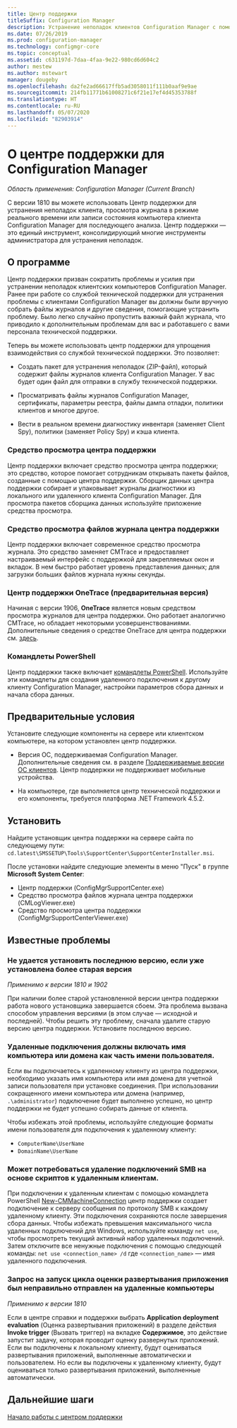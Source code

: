 ```yaml
---
title: Центр поддержки
titleSuffix: Configuration Manager
description: Устранение неполадок клиентов Configuration Manager с помощью центра поддержки.
ms.date: 07/26/2019
ms.prod: configuration-manager
ms.technology: configmgr-core
ms.topic: conceptual
ms.assetid: c631197d-7daa-4faa-9e22-980cd6d604c2
author: mestew
ms.author: mstewart
manager: dougeby
ms.openlocfilehash: da2fe2ad66617ffb5ad3058011f111b0aaf9e9ae
ms.sourcegitcommit: 214fb11771b61008271c6f21e17ef4d45353788f
ms.translationtype: HT
ms.contentlocale: ru-RU
ms.lasthandoff: 05/07/2020
ms.locfileid: "82903914"
---
```

# <a name="support-center-for-configuration-manager"></a>О центре поддержки для Configuration Manager

*Область применения: Configuration Manager (Current Branch)*

<!--1357489-->
С версии 1810 вы можете использовать Центр поддержки для устранения неполадок клиента, просмотра журнала в режиме реального времени или записи состояния компьютера клиента Configuration Manager для последующего анализа. Центр поддержки — это единый инструмент, консолидирующий многие инструменты администратора для устранения неполадок.


## <a name="about"></a>О программе

Центр поддержки призван сократить проблемы и усилия при устранении неполадок клиентских компьютеров Configuration Manager. Ранее при работе со службой технической поддержки для устранения проблемы с клиентами Configuration Manager вы должны были вручную собрать файлы журналов и другие сведения, помогающие устранить проблему. Было легко случайно пропустить важный файл журнала, что приводило к дополнительным проблемам для вас и работавшего с вами персонала технической поддержки.

Теперь вы можете использовать центр поддержки для упрощения взаимодействия со службой технической поддержки. Это позволяет:

- Создать пакет для устранения неполадок (ZIP-файл), который содержит файлы журналов клиента Configuration Manager. У вас будет один файл для отправки в службу технической поддержки.  

- Просматривать файлы журналов Configuration Manager, сертификаты, параметры реестра, файлы дампа отладки, политики клиентов и многое другое.  

- Вести в реальном времени диагностику инвентаря (заменяет Client Spy), политики (заменяет Policy Spy) и кэша клиента.  

### <a name="support-center-viewer"></a>Средство просмотра центра поддержки

Центр поддержки включает средство просмотра центра поддержки; это средство, которое помогает сотрудникам открывать пакеты файлов, созданные с помощью центра поддержки. Сборщик данных центра поддержки собирает и упаковывает журналы диагностики из локального или удаленного клиента Configuration Manager. Для просмотра пакетов сборщика данных используйте приложение средства просмотра.

### <a name="support-center-log-file-viewer"></a>Средство просмотра файлов журнала центра поддержки

Центр поддержки включает современное средство просмотра журнала. Это средство заменяет CMTrace и предоставляет настраиваемый интерфейс с поддержкой для закрепляемых окон и вкладок. В нем быстро работает уровень представления данных; для загрузки больших файлов журнала нужны секунды.

### <a name="support-center-onetrace-preview"></a>Центр поддержки OneTrace (предварительная версия)

<!--3555962-->
Начиная с версии 1906, **OneTrace** является новым средством просмотра журналов для центра поддержки. Оно работает аналогично CMTrace, но обладает некоторыми усовершенствованиями. Дополнительные сведения о средстве OneTrace для центра поддержки см. [здесь](support-center-onetrace.md).

### <a name="powershell-cmdlets"></a>Командлеты PowerShell

Центр поддержки также включает [командлеты PowerShell](https://docs.microsoft.com/powershell/sccm/overview?view=sccm-ps). Используйте эти командлеты для создания удаленного подключения к другому клиенту Configuration Manager, настройки параметров сбора данных и начала сбора данных.


## <a name="prerequisites"></a>Предварительные условия

Установите следующие компоненты на сервере или клиентском компьютере, на котором установлен центр поддержки.

- Версия ОС, поддерживаемая Configuration Manager. Дополнительные сведения см. в разделе [Поддерживаемые версии ОС клиентов](../plan-design/configs/supported-operating-systems-for-clients-and-devices.md). Центр поддержки не поддерживает мобильные устройства.  

- На компьютере, где выполняется центр технической поддержки и его компоненты, требуется платформа .NET Framework 4.5.2.  


## <a name="install"></a>Установить

Найдите установщик центра поддержки на сервере сайта по следующему пути: `cd.latest\SMSSETUP\Tools\SupportCenter\SupportCenterInstaller.msi`.

После установки найдите следующие элементы в меню "Пуск" в группе **Microsoft System Center**:  

- Центр поддержки (ConfigMgrSupportCenter.exe)  
- Средство просмотра файлов журнала центра поддержки (CMLogViewer.exe)  
- Средство просмотра центра поддержки (ConfigMgrSupportCenterViewer.exe)  


## <a name="known-issues"></a>Известные проблемы

### <a name="you-cant-install-the-latest-version-if-an-older-version-is-already-installed"></a>Не удается установить последнюю версию, если уже установлена более старая версия

<!--SCCMDocs-pr issue #3090-->
*Применимо к версии 1810 и 1902*

При наличии более старой установленной версии центра поддержки работа нового установщика завершается сбоем. Эта проблема вызвана способом управления версиями (в этом случае — исходной и последней). Чтобы решить эту проблему, сначала удалите старую версию центра поддержки. Установите последнюю версию.

### <a name="remote-connections-must-include-computer-name-or-domain-as-part-of-the-user-name"></a>Удаленные подключения должны включать имя компьютера или домена как часть имени пользователя.

Если вы подключаетесь к удаленному клиенту из центра поддержки, необходимо указать имя компьютера или имя домена для учетной записи пользователя при установке соединения. При использовании сокращенного имени компьютера или домена (например, `.\administrator`) подключение будет выполнено успешно, но центр поддержки не будет успешно собирать данные от клиента.

Чтобы избежать этой проблемы, используйте следующие форматы имени пользователя для подключения к удаленному клиенту:

- `ComputerName\UserName`  
- `DomainName\UserName`  

### <a name="scripted-server-message-block-connections-to-remote-clients-might-require-removal"></a>Может потребоваться удаление подключений SMB на основе скриптов к удаленным клиентам.

При подключении к удаленным клиентам с помощью командлета PowerShell [New-CMMachineConnection](https://go.microsoft.com/fwlink/p/?linkid=390542) центр поддержки создает подключение к серверу сообщения по протоколу SMB к каждому удаленному клиенту. Эти подключения сохраняются после завершения сбора данных. Чтобы избежать превышения максимального числа удаленных подключений для Windows, используйте команду `net use`, чтобы просмотреть текущий активный набор удаленных подключений. Затем отключите все ненужные подключения с помощью следующей команды: `net use <connection_name> /d`
где `<connection_name>` — имя удаленного подключения.

### <a name="application-deployment-evaluation-cycle-request-isnt-sent-correctly-to-remote-machines"></a>Запрос на запуск цикла оценки развертывания приложения был неправильно отправлен на удаленные компьютеры

<!--2849356-->
*Применимо к версии 1810*

Если в центре справки и поддержки выбрать **Application deployment evaluation** (Оценка развертывания приложений) в разделе действия **Invoke trigger** (Вызвать триггер) на вкладке **Содержимое**, это действие запустит задачу, которая проводит оценку развернутых приложений. Если вы подключены к локальному клиенту, будут оцениваться развертывания приложений, выполненные автоматически и пользователем. Но если вы подключены к удаленному клиенту, будут оцениваться только развертывания приложений, выполненные автоматически.


## <a name="next-steps"></a>Дальнейшие шаги

[Начало работы с центром поддержки](support-center-quickstart.md)
